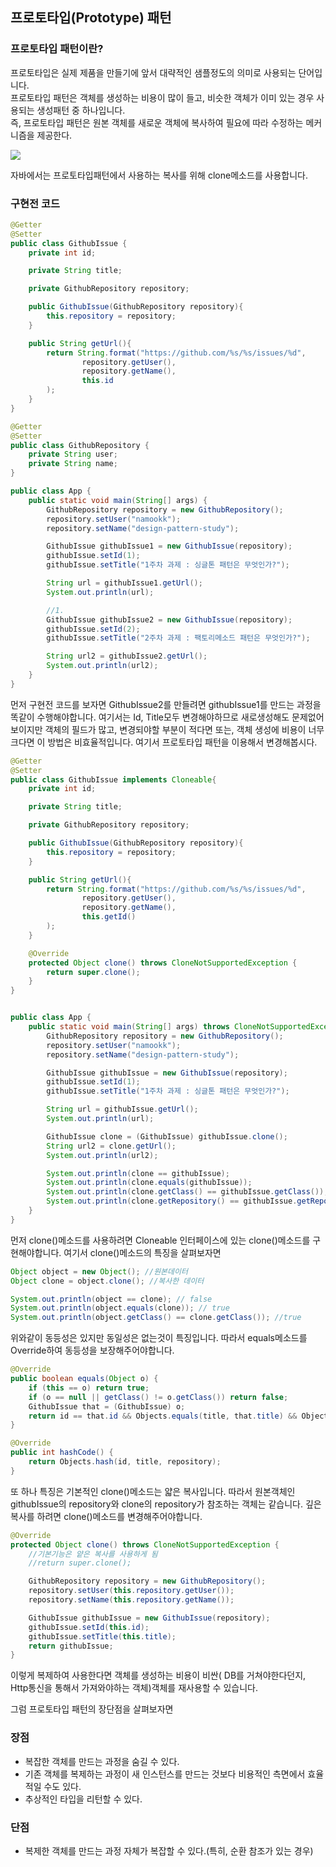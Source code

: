 ## 프로토타입(Prototype) 패턴

### 프로토타입 패턴이란?

프로토타입은 실제 제품을 만들기에 앞서 대략적인 샘플정도의 의미로 사용되는 단어입니다.  
프로토타입 패턴은 객체를 생성하는 비용이 많이 들고, 비슷한 객체가 이미 있는 경우 사용되는 생성패턴 중 하나입니다.  
즉, 프로토타입 패턴은 원본 객체를 새로운 객체에 복사하여 필요에 따라 수정하는 메커니즘을 제공한다.  

![](https://images.velog.io/images/papakang22/post/6f325dcd-a82d-485e-92c4-762c64531467/%EC%8A%A4%ED%81%AC%EB%A6%B0%EC%83%B7%202022-02-28%20%EC%98%A4%ED%9B%84%202.36.56.png)

자바에서는 프로토타입패턴에서 사용하는 복사를 위해 clone메소드를 사용합니다.

### 구현전 코드
```java
@Getter
@Setter
public class GithubIssue {
    private int id;

    private String title;

    private GithubRepository repository;

    public GithubIssue(GithubRepository repository){
        this.repository = repository;
    }

    public String getUrl(){
        return String.format("https://github.com/%s/%s/issues/%d",
                repository.getUser(),
                repository.getName(),
                this.id
        );
    }
}

@Getter
@Setter
public class GithubRepository {
    private String user;
    private String name;
}
```
```java
public class App {
    public static void main(String[] args) {
        GithubRepository repository = new GithubRepository();
        repository.setUser("namookk");
        repository.setName("design-pattern-study");

        GithubIssue githubIssue1 = new GithubIssue(repository);
        githubIssue.setId(1);
        githubIssue.setTitle("1주차 과제 : 싱글톤 패턴은 무엇인가?");

        String url = githubIssue1.getUrl();
        System.out.println(url);

        //1.
        GithubIssue githubIssue2 = new GithubIssue(repository);
        githubIssue.setId(2);
        githubIssue.setTitle("2주차 과제 : 팩토리메소드 패턴은 무엇인가?");

        String url2 = githubIssue2.getUrl();
        System.out.println(url2);
    }
}
```

먼저 구현전 코드를 보자면 GithubIssue2를 만들려면 githubIssue1를 만드는 과정을 똑같이 수행해야합니다.
여기서는 Id, Title모두 변경해야하므로 새로생성해도 문제없어보이지만 객체의 필드가 많고, 변경되야할 부분이 적다면 또는, 객체 생성에 비용이 너무 크다면 이 방법은 비효율적입니다.
여기서 프로토타입 패턴을 이용해서 변경해봅시다. 

```java
@Getter
@Setter
public class GithubIssue implements Cloneable{
    private int id;

    private String title;

    private GithubRepository repository;

    public GithubIssue(GithubRepository repository){
        this.repository = repository;
    }

    public String getUrl(){
        return String.format("https://github.com/%s/%s/issues/%d",
                repository.getUser(),
                repository.getName(),
                this.getId()
        );
    }

    @Override
    protected Object clone() throws CloneNotSupportedException {
        return super.clone();
    }
}
```
```java

public class App {
    public static void main(String[] args) throws CloneNotSupportedException {
        GithubRepository repository = new GithubRepository();
        repository.setUser("namookk");
        repository.setName("design-pattern-study");

        GithubIssue githubIssue = new GithubIssue(repository);
        githubIssue.setId(1);
        githubIssue.setTitle("1주차 과제 : 싱글톤 패턴은 무엇인가?");

        String url = githubIssue.getUrl();
        System.out.println(url);

        GithubIssue clone = (GithubIssue) githubIssue.clone();
        String url2 = clone.getUrl();
        System.out.println(url2);

        System.out.println(clone == githubIssue);
        System.out.println(clone.equals(githubIssue));
        System.out.println(clone.getClass() == githubIssue.getClass());
        System.out.println(clone.getRepository() == githubIssue.getRepository());
    }
}
```

먼저 clone()메소드를 사용하려면 Cloneable 인터페이스에 있는 clone()메소드를 구현해야합니다.
여기서 clone()메소드의 특징을 살펴보자면

```java
Object object = new Object(); //원본데이터
Object clone = object.clone(); //복사한 데이터

System.out.println(object == clone); // false
System.out.println(object.equals(clone)); // true
System.out.println(object.getClass() == clone.getClass()); //true
```

위와같이 동등성은 있지만 동일성은 없는것이 특징입니다.
따라서 equals메소드를 Override하여 동등성을 보장해주어야합니다.

```java
@Override
public boolean equals(Object o) {
    if (this == o) return true;
    if (o == null || getClass() != o.getClass()) return false;
    GithubIssue that = (GithubIssue) o;
    return id == that.id && Objects.equals(title, that.title) && Objects.equals(repository, that.repository);
}

@Override
public int hashCode() {
    return Objects.hash(id, title, repository);
}
```

또 하나 특징은 기본적인 clone()메소드는 얇은 복사입니다. 따라서 원본객체인 githubIssue의 repository와 clone의 repository가 참조하는 객체는 같습니다.
깊은복사를 하려면 clone()메소드를 변경해주어야합니다.
```java
@Override
protected Object clone() throws CloneNotSupportedException {
    //기본기능은 얕은 복사를 사용하게 됨
    //return super.clone();

    GithubRepository repository = new GithubRepository();
    repository.setUser(this.repository.getUser());
    repository.setName(this.repository.getName());

    GithubIssue githubIssue = new GithubIssue(repository);
    githubIssue.setId(this.id);
    githubIssue.setTitle(this.title);
    return githubIssue;
}
```

이렇게 복제하여 사용한다면 객체를 생성하는 비용이 비싼( DB를 거쳐야한다던지, Http통신을 통해서 가져와야하는 객체)객체를 재사용할 수 있습니다.

그럼 프로토타입 패턴의 장단점을 살펴보자면

### 장점
+ 복잡한 객체를 만드는 과정을 숨길 수 있다.
+ 기존 객체를 복제하는 과정이 새 인스턴스를 만드는 것보다 비용적인 측면에서 효율적일 수도 있다.
+ 추상적인 타입을 리턴할 수 있다.

### 단점
+ 복제한 객체를 만드는 과정 자체가 복잡할 수 있다.(특히, 순환 참조가 있는 경우)

